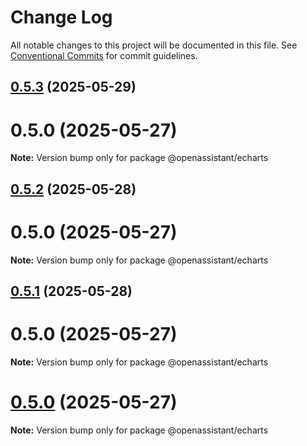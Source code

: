 # Change Log

All notable changes to this project will be documented in this file.
See [Conventional Commits](https://conventionalcommits.org) for commit guidelines.

## [0.5.3](https://github.com/GeoDaCenter/openassistant/compare/@openassistant/echarts@0.0.5...@openassistant/echarts@0.5.3) (2025-05-29)

# 0.5.0 (2025-05-27)

**Note:** Version bump only for package @openassistant/echarts

## [0.5.2](https://github.com/GeoDaCenter/openassistant/compare/@openassistant/echarts@0.0.5...@openassistant/echarts@0.5.2) (2025-05-28)

# 0.5.0 (2025-05-27)

**Note:** Version bump only for package @openassistant/echarts

## [0.5.1](https://github.com/GeoDaCenter/openassistant/compare/@openassistant/echarts@0.0.5...@openassistant/echarts@0.5.1) (2025-05-28)

# 0.5.0 (2025-05-27)

**Note:** Version bump only for package @openassistant/echarts

# [0.5.0](https://github.com/GeoDaCenter/openassistant/compare/@openassistant/echarts@0.0.5...@openassistant/echarts@0.5.0) (2025-05-27)

**Note:** Version bump only for package @openassistant/echarts
